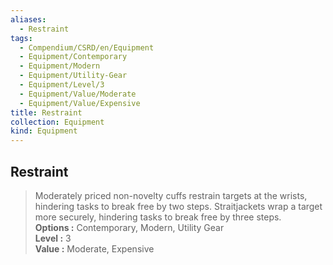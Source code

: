 ```yaml
---
aliases:
  - Restraint
tags:
  - Compendium/CSRD/en/Equipment
  - Equipment/Contemporary
  - Equipment/Modern
  - Equipment/Utility-Gear
  - Equipment/Level/3
  - Equipment/Value/Moderate
  - Equipment/Value/Expensive
title: Restraint
collection: Equipment
kind: Equipment
---
```

## Restraint  
  
>Moderately priced non-novelty cuffs restrain targets at the wrists, hindering tasks to break free by two steps. Straitjackets wrap a target more securely, hindering tasks to break free by three steps.  
> **Options :** Contemporary, Modern, Utility Gear  
> **Level :** 3  
> **Value :** Moderate, Expensive